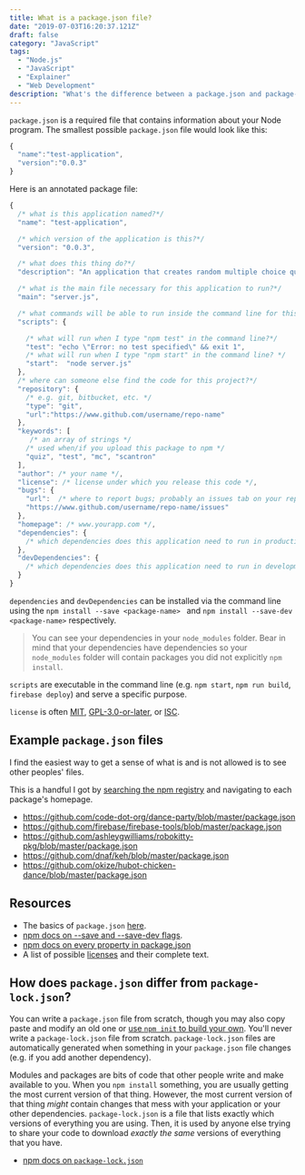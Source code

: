 ```yaml
---
title: What is a package.json file?
date: "2019-07-03T16:20:37.121Z"
draft: false
category: "JavaScript"
tags:
  - "Node.js"
  - "JavaScript"
  - "Explainer"
  - "Web Development"
description: "What's the difference between a package.json and package-lock.json file?"
---
```


`package.json` is a required file that contains information about your Node program. The smallest possible `package.json` file would look like this:

```js
{
  "name":"test-application",
  "version":"0.0.3"
}
```

Here is an annotated package file:
```js
{
  /* what is this application named?*/
  "name": "test-application",

  /* which version of the application is this?*/
  "version": "0.0.3",

  /* what does this thing do?*/
  "description": "An application that creates random multiple choice quizzes.",

  /* what is the main file necessary for this application to run?*/
  "main": "server.js",

  /* what commands will be able to run inside the command line for this application?*/
  "scripts": {

    /* what will run when I type "npm test" in the command line?*/
    "test": "echo \"Error: no test specified\" && exit 1",
    /* what will run when I type "npm start" in the command line? */
    "start":  "node server.js"
  },
  /* where can someone else find the code for this project?*/
  "repository": {
    /* e.g. git, bitbucket, etc. */ 
    "type": "git",
    "url":"https://www.github.com/username/repo-name"
  },
  "keywords": [
     /* an array of strings */
    /* used when/if you upload this package to npm */
    "quiz", "test", "mc", "scantron"
  ],
  "author": /* your name */,
  "license": /* license under which you release this code */, 
  "bugs": {
    "url":  /* where to report bugs; probably an issues tab on your repo */
    "https://www.github.com/username/repo-name/issues"
  },
  "homepage": /* www.yourapp.com */,
  "dependencies": {
    /* which dependencies does this application need to run in production? */
  },
  "devDependencies": {
    /* which dependencies does this application need to run in development? */
  }
}
```

`dependencies` and `devDependencies` can be installed via the command line using the `npm install --save <package-name> ` and `npm install --save-dev <package-name>` respectively.
  > You can see your dependencies in your `node_modules` folder. 
  > Bear in mind that your dependencies have dependencies so your `node_modules` folder will contain packages you did not explicitly `npm install`.

`scripts` are executable in the command line (e.g. `npm start`, `npm run build`, `firebase deploy`) and serve a specific purpose. 

`license` is often [MIT](https://spdx.org/licenses/MIT.html), [GPL-3.0-or-later](https://spdx.org/licenses/GPL-3.0-or-later.html), or [ISC](https://spdx.org/licenses/ISC.html). 

## Example `package.json` files
I find the easiest way to get a sense of what is and is not allowed is to see other peoples' files. 

This is a handful I got by [searching the npm registry](https://www.npmjs.com/search?q=pudding) and navigating to each package's homepage.

* <https://github.com/code-dot-org/dance-party/blob/master/package.json>
* <https://github.com/firebase/firebase-tools/blob/master/package.json>
* <https://github.com/ashleygwilliams/robokitty-pkg/blob/master/package.json>
* <https://github.com/dnaf/keh/blob/master/package.json>
* <https://github.com/okize/hubot-chicken-dance/blob/master/package.json>

## Resources
* The basics of `package.json` [here](https://nodesource.com/blog/the-basics-of-package-json-in-node-js-and-npm/).
* [npm docs on --save and --save-dev flags](https://docs.npmjs.com/creating-a-package-json-file#the-save-and-save-dev-install-flags).
* [npm docs on every property in package.json](https://docs.npmjs.com/files/package.json.html)
* A list of possible [licenses](https://spdx.org/licenses/) and their complete text.

## How does `package.json` differ from `package-lock.json`?
You can write a `package.json` file from scratch, though you may also copy paste and modify an old one or [use `npm init` to build your own](https://docs.npmjs.com/creating-a-package-json-file#creating-a-default-packagejson-file). You'll never write a `package-lock.json` file from scratch. `package-lock.json` files are automatically generated when something in your `package.json` file changes (e.g. if you add another dependency).

Modules and packages are bits of code that other people write and make available to you. When you `npm install` something, you are usually getting the most current version of that thing. However, the most current version of that thing _might_ contain changes that mess with your application or your other dependencies. `package-lock.json` is a file that lists exactly which versions of everything you are using. Then, it is used by anyone else trying to share your code to download _exactly the same_ versions of everything that you have.

* [npm docs on `package-lock.json`](https://docs.npmjs.com/files/package-lock.json)